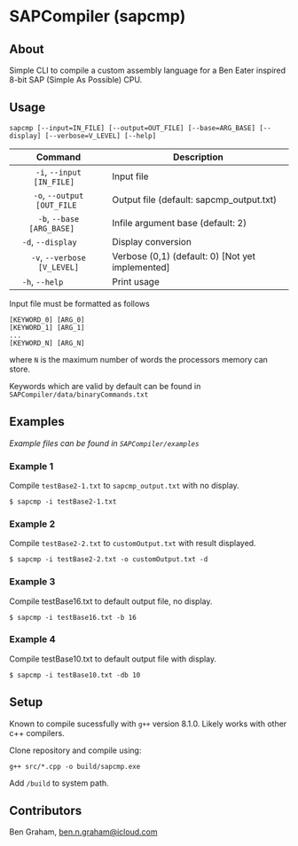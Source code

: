 # SAPCompiler (sapcmp)

## About
Simple CLI to compile a custom assembly language for a Ben Eater inspired 8-bit SAP (Simple As Possible) CPU. 

## Usage
```
sapcmp [--input=IN_FILE] [--output=OUT_FILE] [--base=ARG_BASE] [--display] [--verbose=V_LEVEL] [--help]
```

| Command           | Description        |
|:------------------:| ---------------------------------------- |
|  `-i`, `--input [IN_FILE]  ` | Input file |
|  `-o`, `--output [OUT_FILE ` | Output file (default: sapcmp_output.txt) |
|  `-b`, `--base [ARG_BASE]   ` | Infile argument base (default: 2) |
|  `-d`, `--display    ` | Display conversion |
|  `-v`, `--verbose [V_LEVEL]` | Verbose (0,1) (default: 0) [Not yet implemented] |
|  `-h`, `--help       ` | Print usage |


Input file must be formatted as follows
```
[KEYWORD_0] [ARG_0]
[KEYWORD_1] [ARG_1]
...
[KEYWORD_N] [ARG_N]
```
where `N` is the maximum number of words the processors memory can store.

Keywords which are valid by default can be found in `SAPCompiler/data/binaryCommands.txt`

## Examples
*Example files can be found in `SAPCompiler/examples`*

### Example 1
Compile `testBase2-1.txt` to `sapcmp_output.txt` with no display.
```
$ sapcmp -i testBase2-1.txt
```

### Example 2
Compile `testBase2-2.txt` to `customOutput.txt` with result displayed.
```
$ sapcmp -i testBase2-2.txt -o customOutput.txt -d
```

### Example 3
Compile testBase16.txt to default output file, no display.
```
$ sapcmp -i testBase16.txt -b 16
```

### Example 4
Compile testBase10.txt to default output file with display.
```
$ sapcmp -i testBase10.txt -db 10
```

## Setup
Known to compile sucessfully with `g++` version 8.1.0. Likely works with other c++ compilers.

Clone repository and compile using:
```
g++ src/*.cpp -o build/sapcmp.exe
```

Add `/build` to system path.

## Contributors
Ben Graham, <ben.n.graham@icloud.com>
